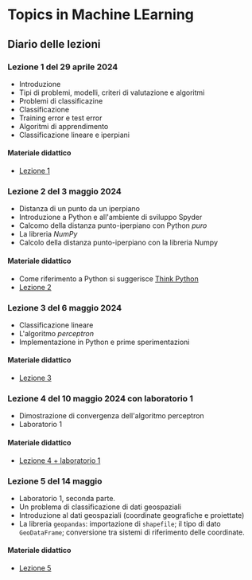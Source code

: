 # Topics in Machine LEarning

## Diario delle lezioni

### Lezione 1 del 29 aprile 2024

- Introduzione
- Tipi di problemi, modelli, criteri di valutazione e algoritmi
- Problemi di classificazine
- Classificazione
- Training error e test error
- Algoritmi di apprendimento
- Classificazione lineare e iperpiani

#### Materiale didattico

- [Lezione 1](lez_01.ipynb)

### Lezione 2 del 3 maggio 2024

- Distanza di un punto da un iperpiano
- Introduzione a Python e all'ambiente di sviluppo Spyder
- Calcomo della distanza punto-iperpiano con Python *puro*
- La libreria *NumPy*
- Calcolo della distanza punto-iperpiano con la libreria Numpy

#### Materiale didattico

- Come riferimento a Python si suggerisce [Think Python](https://greenteapress.com/thinkpython/thinkpython.html)
- [Lezione 2](lez_02.ipynb)

### Lezione 3 del 6 maggio 2024

- Classificazione lineare
- L'algoritmo *perceptron*
- Implementazione in Python e prime sperimentazioni

#### Materiale didattico

- [Lezione 3](lez_03.ipynb)

### Lezione 4 del 10 maggio 2024 con laboratorio 1

- Dimostrazione di convergenza dell'algoritmo perceptron
- Laboratorio 1

#### Materiale didattico

- [Lezione 4 + laboratorio 1](lez_04+lab_01.ipynb)

### Lezione 5 del 14 maggio

- Laboratorio 1, seconda parte.
- Un problema di classificazione di dati geospaziali
- Introduzione al dati geospaziali (coordinate geografiche e proiettate)
- La libreria `geopandas`: importazione di `shapefile`; il tipo di dato `GeoDataFrame`; conversione tra sistemi di riferimento delle coordinate.

#### Materiale didattico

- [Lezione 5](lez_05.ipynp)
